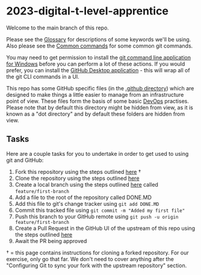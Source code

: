 # 2023-digital-t-level-apprentice

Welcome to the main branch of this repo.

Please see the [Glossary](./GLOSSARY.MD) for descriptions of some keywords we'll be using. Also please see the [Common commands](/COMMON-COMMANDS.MD) for some common git commands.

You may need to get permission to install the [git command line application for Windows](https://git-scm.com/download/win) before you can perform a lot of these actions. If you would prefer, you can install the [GitHub Desktop application](https://desktop.github.com/) - this will wrap all of the git CLI commands in a UI.

This repo has some GitHub specific files (in the [.github directory](./.github/)) which are designed to make things a little easier to manage from an infrastructure point of view. These files form the basis of some basic [DevOps](https://en.wikipedia.org/wiki/DevOps) practises. Please note that by default this directory might be hidden from view, as it is known as a "dot directory" and by default these folders are hidden from view.

## Tasks

Here are a couple tasks for you to undertake in order to get used to using git and GitHub:

1. Fork this repository using the steps outlined [here](https://docs.github.com/en/get-started/quickstart/fork-a-repo) †
1. Clone the repository using the steps outlined [here](https://docs.github.com/en/repositories/creating-and-managing-repositories/cloning-a-repository)
1. Create a local branch using the steps outlined [here](https://git-scm.com/book/en/v2/Git-Branching-Basic-Branching-and-Merging) called `feature/first-branch`
1. Add a file to the root of the repository called DONE.MD
1. Add this file to git's change tracker using `git add DONE.MD`
1. Commit this tracked file using `git commit -m "Added my first file"`
1. Push this branch to your GitHub remote using `git push -u origin feature/first-branch`
1. Create a Pull Request in the GitHub UI of the upstream of this repo using the steps outlined [here](https://docs.github.com/en/pull-requests/collaborating-with-pull-requests/proposing-changes-to-your-work-with-pull-requests/creating-a-pull-request)
1. Await the PR being approved

† = this page contains instructions for cloning a forked repository. For our exercise, only go that far. We don't need to cover anything after the "Configuring Git to sync your fork with the upstream repository" section.
